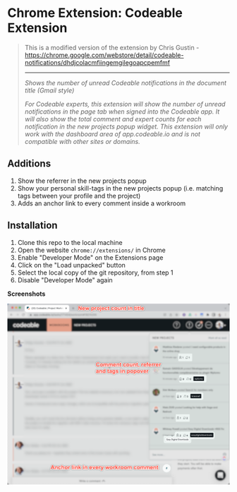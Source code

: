 # Chrome Extension: Codeable Extension

> This is a modified version of the extension by Chris Gustin - <https://chrome.google.com/webstore/detail/codeable-notifications/dhdjcolacmfiingemgilegoapcpemfmf>
>
> ------
>
> *Shows the number of unread Codeable notifications in the document title (Gmail style)*
>
> *For Codeable experts, this extension will show the number of unread notifications in the page tab when signed into the Codeable app. It will also show the total comment and expert counts for each notification in the new projects popup widget. This extension will only work with the dashboard area of app.codeable.io and is not compatible with other sites or domains.*

## Additions

1. Show the referrer in the new projects popup
1. Show your personal skill-tags in the new projects popup (i.e. matching tags between your profile and the project)
1. Adds an anchor link to every comment inside a workroom

## Installation

1. Clone this repo to the local machine
2. Open the website `chrome://extensions/` in Chrome
3. Enable "Developer Mode" on the Extensions page
4. Click on the "Load unpacked" button
5. Select the local copy of the git repository, from step 1
6. Disable "Developer Mode" again

**Screenshots**

![](assets/screenshot-1.png)
